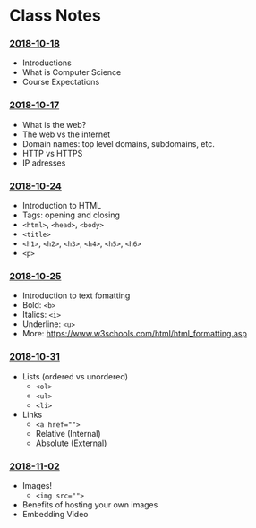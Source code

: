 # Class Notes

### [2018-10-18](Classwork/2018-10-18/)
* Introductions
* What is Computer Science
* Course Expectations

### [2018-10-17](Classwork/2018-10-17/)
* What is the web?
* The web vs the internet
* Domain names: top level domains, subdomains, etc.
* HTTP vs HTTPS
* IP adresses

### [2018-10-24](Classwork/2018-10-24/)
* Introduction to HTML
* Tags: opening and closing
* `<html>`, `<head>`, `<body>`
* `<title>`
* `<h1>`, `<h2>`, `<h3>`, `<h4>`, `<h5>`, `<h6>`
* `<p>`

### [2018-10-25](Classwork/2018-10-25/)
* Introduction to text fomatting
* Bold: `<b>`
* Italics: `<i>`
* Underline: `<u>`
* More: https://www.w3schools.com/html/html_formatting.asp

### [2018-10-31](Classwork/2018-10-31/)
* Lists (ordered vs unordered)
  * `<ol>`
  * `<ul>`
  * `<li>`
* Links
  * `<a href="">`
  * Relative (Internal)
  * Absolute (External)

### [2018-11-02](Classwork/2018-11-02/)
* Images!
  * `<img src="">`
* Benefits of hosting your own images
* Embedding Video
